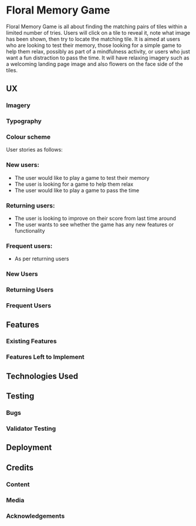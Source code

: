 # Floral Memory Game

Floral Memory Game is all about finding the matching pairs of tiles within a limited number of tries. Users will click on a tile to reveal it, note what image has been shown, then try to locate the matching tile. It is aimed at users who are looking to test their memory, those looking for a simple game to help them relax, possibly as part of a mindfulness activity, or users who just want a fun distraction to pass the time. It will have relaxing imagery such as a welcoming landing page image and also flowers on the face side of the tiles. 

## UX

### Imagery
### Typography
### Colour scheme


User stories as follows:

### New users:
-	The user would like to play a game to test their memory<br>
-	The user is looking for a game to help them relax<br>
-	The user would like to play a game to pass the time 
### Returning users:
-	The user is looking to improve on their score from last time around<br>
-	The user wants to see whether the game has any new features or functionality
### Frequent users:
-	As per returning users


### New Users



### Returning Users



### Frequent Users



## Features

### Existing Features



### Features Left to Implement



## Technologies Used



## Testing



### Bugs 



### Validator Testing



## Deployment




## Credits 

### Content



### Media



### Acknowledgements


